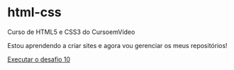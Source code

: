 # html-css
Curso de HTML5 e CSS3 do CursoemVídeo 

Estou aprendendo a criar sites e agora vou gerenciar os meus repositórios!

<a href="https://gabrielavfernandes.github.io/html-css/desafios/modulo-02/10-site pronto/android.html">Executar o desafio 10</a> 